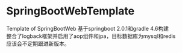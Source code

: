 # SpringBootWebTemplate
Template of SpringBootWeb
基于springboot 2.0.1和gradle 4.6构建<br/>
整合了logback框架并启用了aop组件和jpa，目标数据库为mysql和redis<br/>
应该会不定期跟进新版本。